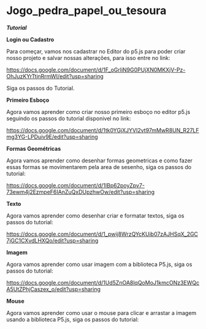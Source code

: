 # Jogo_pedra_papel_ou_tesoura

***Tutorial***

**Login ou Cadastro**

Para começar, vamos nos cadastrar no Editor do p5.js para poder criar nosso projeto e salvar nossas alterações, para isso entre no link: 

https://docs.google.com/document/d/1F_oGrliN9G0PUjXN0MKXjV-Pz-OhJuzKYrTtjnRrmWI/edit?usp=sharing

Siga os passos do Tutorial.


**Primeiro Esboço**

Agora vamos aprender como criar nosso primeiro esboço no editor p5.js seguindo os passos do tutorial disponivel no link: 

https://docs.google.com/document/d/1tk0YGjXJYVI2vt97mMwR8UN_R27LFmg3YG-LPDuiv9E/edit?usp=sharing


**Formas Geométricas**

Agora vamos aprender como desenhar formas geometricas e como fazer essas formas se movimentarem pela area de sesenho, siga os passos do tutorial:

https://docs.google.com/document/d/1IBp62poyZpv7-73ewm4j2EzmpeF6IAnZuQxDUpzhwOw/edit?usp=sharing


**Texto**

Agora vamos aprender como desenhar criar e formatar textos, siga os passos do tutorial:

https://docs.google.com/document/d/1_pwij8WrzQYcKUib07zAJHSqX_2GC7jGC1CXvdLHXQo/edit?usp=sharing


**Imagem**

Agora vamos aprender como usar imagem com a biblioteca P5.js,  siga os passos do tutorial:

https://docs.google.com/document/d/1Ud5ZnOA8lqQoMoJ1kmcONz3EWQcA5UtZPhjCaszex_o/edit?usp=sharing


**Mouse**

Agora vamos aprender como usar o mouse para clicar e arrastar a imagem usando a biblioteca P5.js, siga os passos do tutorial:


